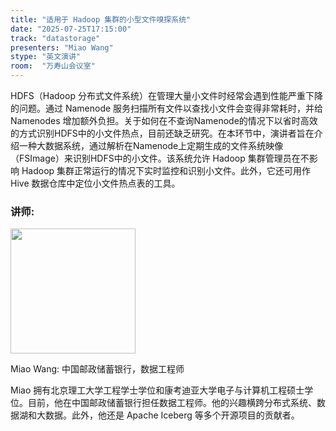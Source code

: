 ```yaml
---
title: "适用于 Hadoop 集群的小型文件嗅探系统"
date: "2025-07-25T17:15:00"
track: "datastorage"
presenters: "Miao Wang"
stype: "英文演讲"
room:  "万寿山会议室"
---
```


HDFS（Hadoop 分布式文件系统）在管理大量小文件时经常会遇到性能严重下降的问题。通过 Namenode 服务扫描所有文件以查找小文件会变得非常耗时，并给 Namenodes 增加额外负担。关于如何在不查询Namenode的情况下以省时高效的方式识别HDFS中的小文件热点，目前还缺乏研究。在本环节中，演讲者旨在介绍一种大数据系统，通过解析在Namenode上定期生成的文件系统映像（FSImage）来识别HDFS中的小文件。该系统允许 Hadoop 集群管理员在不影响 Hadoop 集群正常运行的情况下实时监控和识别小文件。此外，它还可用作 Hive 数据仓库中定位小文件热点表的工具。

### 讲师:


<img src="https://sessionize.com/image/aee1-400o400o1-JZ2CnJbAPD5PN5NLnF28Yk.jpg" width="200" /><br/>

Miao Wang: 中国邮政储蓄银行，数据工程师

Miao 拥有北京理工大学工程学士学位和康考迪亚大学电子与计算机工程硕士学位。目前，他在中国邮政储蓄银行担任数据工程师。他的兴趣横跨分布式系统、数据湖和大数据。此外，他还是 Apache Iceberg 等多个开源项目的贡献者。